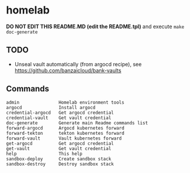 # homelab

**DO NOT EDIT THIS README.MD (edit the README.tpl)** and execute `make doc-generate`

## TODO
- Unseal vault automatically (from argocd recipe), see https://github.com/banzaicloud/bank-vaults

## Commands

```
admin               Homelab environment tools
argocd              Install argocd
credential-argocd   Get argocd credential
credential-vault    Get vault credential
doc-generate        Generate main Readme commands list
forward-argocd      Argocd kubernetes forward
forward-tekton      tekton kubernetes forward
forward-vault       Vault kubernetes forward
get-argocd          Get argocd credential
get-vault           Get vault credential
help                This help
sandbox-deploy      Create sandbox stack
sandbox-destroy     Destroy sandbox stack
```
